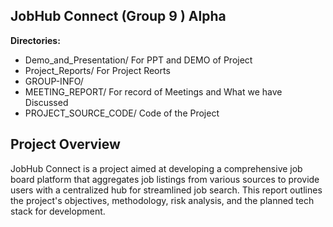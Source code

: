 ## JobHub Connect (Group 9 ) Alpha

**Directories:**

- Demo_and_Presentation/ For PPT and DEMO of Project
- Project_Reports/ For Project Reorts
- GROUP-INFO/ 
- MEETING_REPORT/ For record of Meetings and What we have Discussed
- PROJECT_SOURCE_CODE/ Code of the Project

## Project Overview
JobHub Connect is a project aimed at developing a comprehensive job board platform that aggregates job listings from various sources to provide users with a centralized hub for streamlined job search. This report outlines the project's objectives, methodology, risk analysis, and the planned tech stack for development.
